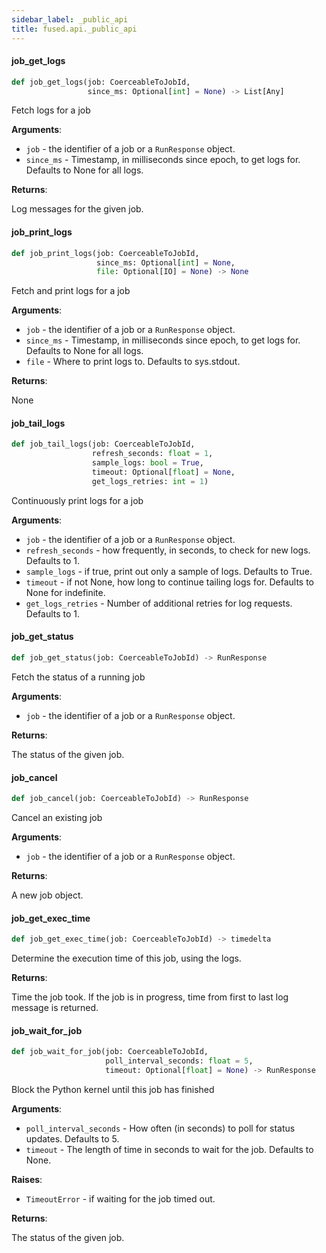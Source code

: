 ```yaml
---
sidebar_label: _public_api
title: fused.api._public_api
---
```


#### job\_get\_logs

```python
def job_get_logs(job: CoerceableToJobId,
                 since_ms: Optional[int] = None) -> List[Any]
```

Fetch logs for a job

**Arguments**:

- `job` - the identifier of a job or a `RunResponse` object.
- `since_ms` - Timestamp, in milliseconds since epoch, to get logs for. Defaults to None for all logs.
  

**Returns**:

  Log messages for the given job.

#### job\_print\_logs

```python
def job_print_logs(job: CoerceableToJobId,
                   since_ms: Optional[int] = None,
                   file: Optional[IO] = None) -> None
```

Fetch and print logs for a job

**Arguments**:

- `job` - the identifier of a job or a `RunResponse` object.
- `since_ms` - Timestamp, in milliseconds since epoch, to get logs for. Defaults to None for all logs.
- `file` - Where to print logs to. Defaults to sys.stdout.
  

**Returns**:

  None

#### job\_tail\_logs

```python
def job_tail_logs(job: CoerceableToJobId,
                  refresh_seconds: float = 1,
                  sample_logs: bool = True,
                  timeout: Optional[float] = None,
                  get_logs_retries: int = 1)
```

Continuously print logs for a job

**Arguments**:

- `job` - the identifier of a job or a `RunResponse` object.
- `refresh_seconds` - how frequently, in seconds, to check for new logs. Defaults to 1.
- `sample_logs` - if true, print out only a sample of logs. Defaults to True.
- `timeout` - if not None, how long to continue tailing logs for. Defaults to None for indefinite.
- `get_logs_retries` - Number of additional retries for log requests. Defaults to 1.

#### job\_get\_status

```python
def job_get_status(job: CoerceableToJobId) -> RunResponse
```

Fetch the status of a running job

**Arguments**:

- `job` - the identifier of a job or a `RunResponse` object.
  

**Returns**:

  The status of the given job.

#### job\_cancel

```python
def job_cancel(job: CoerceableToJobId) -> RunResponse
```

Cancel an existing job

**Arguments**:

- `job` - the identifier of a job or a `RunResponse` object.
  

**Returns**:

  A new job object.

#### job\_get\_exec\_time

```python
def job_get_exec_time(job: CoerceableToJobId) -> timedelta
```

Determine the execution time of this job, using the logs.

**Returns**:

  Time the job took. If the job is in progress, time from first to last log message is returned.

#### job\_wait\_for\_job

```python
def job_wait_for_job(job: CoerceableToJobId,
                     poll_interval_seconds: float = 5,
                     timeout: Optional[float] = None) -> RunResponse
```

Block the Python kernel until this job has finished

**Arguments**:

- `poll_interval_seconds` - How often (in seconds) to poll for status updates. Defaults to 5.
- `timeout` - The length of time in seconds to wait for the job. Defaults to None.
  

**Raises**:

- `TimeoutError` - if waiting for the job timed out.
  

**Returns**:

  The status of the given job.

